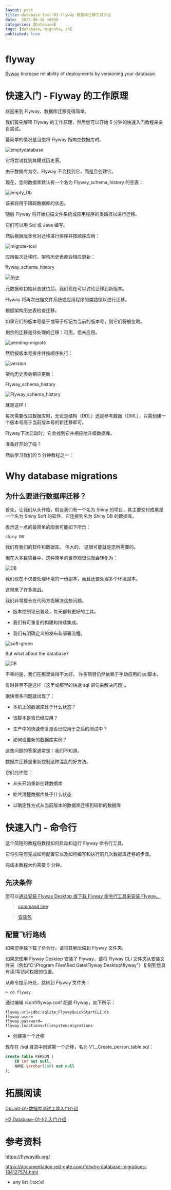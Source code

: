 ```yaml
---
layout: post
title: database tool-01-flyway 数据库迁移工具介绍
date:  2023-08-10 +0800
categories: [Database]
tags: [database, migrate, sh]
published: true
---
```


# flyway

[flyway](https://flywaydb.org/) Increase reliability of deployments by versioning your database.

# 快速入门 - Flyway 的工作原理

欢迎来到 Flyway，数据库迁移变得简单。 

我们首先解释 Flyway 的工作原理，然后您可以开始 5 分钟的快速入门教程来亲自尝试。

最简单的情况是当您将 Flyway 指向空数据库时。

![emptydatabase](https://documentation.red-gate.com/fd/files/183306238/183306339/1/1668097722302/EmptyDb.png)

它将尝试找到其模式历史表。 

由于数据库为空，Flyway 不会找到它，而是会创建它。

现在，您的数据库默认有一个名为 Flyway_schema_history 的空表：

![empty_Db](https://documentation.red-gate.com/fd/files/183306238/183306340/1/1668097722523/EmptySchemaVersion.png)

该表将用于跟踪数据库的状态。

随后 Flyway 将开始扫描文件系统或应用程序的类路径以进行迁移。 

它们可以用 Sql 或 Java 编写。

然后根据版本号对迁移进行排序并按顺序应用：

![migrate-tool](https://documentation.red-gate.com/fd/files/183306238/183306334/1/1668097721120/Migration-1-2.png)

应用每次迁移时，架构历史表都会相应更新：

flyway_schema_history

![历史](https://documentation.red-gate.com/fd/files/184127223/205225997/1/1683034468020/image2023-5-2_14-34-27.png)

元数据和初始状态就位后，我们现在可以讨论迁移到新版本。

Flyway 将再次扫描文件系统或应用程序的类路径以进行迁移。 

根据架构历史表检查迁移。 

如果它们的版本号低于或等于标记为当前的版本号，则它们将被忽略。

剩余的迁移是待处理的迁移：可用，但未应用。

![pending-migrate](https://documentation.red-gate.com/download/thumbnails/183306238/PendingMigration.png)

然后按版本号排序并按顺序执行：

![version](https://documentation.red-gate.com/fd/files/183306238/183306335/1/1668097721411/Migration21.png)

架构历史表会相应更新：

Flyway_schema_history

![Flyway_schema_history](https://documentation.red-gate.com/fd/files/184127223/205226000/1/1683034575522/image2023-5-2_14-36-15.png)

就是这样！

每次需要改进数据库时，无论是结构（DDL）还是参考数据（DML），只需创建一个版本号高于当前版本号的新迁移即可。 

Flyway下次启动时，它会找到它并相应地升级数据库。

准备好开始了吗？ 

然后学习我们的 5 分钟教程之一：

# Why database migrations

## 为什么要进行数据库迁移？

首先，让我们从头开始，假设我们有一个名为 Shiny 的项目，其主要交付成果是一个名为 Shiny Soft 的软件，它连接到名为 Shiny DB 的数据库。

表示这一点的最简单的图表可能如下所示：

```
shiny DB
```

我们有我们的软件和数据库。 伟大的。 这很可能就是您所需要的。

但在大多数项目中，这种简单的世界观很快就会转化为：

![DB](https://documentation.red-gate.com/fd/files/183306238/183306341/1/1668097722850/Environments.png)

我们现在不仅要处理环境的一份副本，而且还要处理多个环境副本。 

这带来了许多挑战。

我们非常擅长在代码方面解决这些问题。

- 版本控制现已普及，每天都有更好的工具。

- 我们有可重复的构建和持续集成。

- 我们有明确定义的发布和部署流程。

![soft-green](https://documentation.red-gate.com/fd/files/183306238/183306329/1/1668097719473/SoftGreen.png)

But what about the database?

![DB](https://documentation.red-gate.com/fd/files/183306238/183306344/1/1668097723744/DbRed.png)

不幸的是，我们在那里做得不太好。 许多项目仍然依赖于手动应用的sql脚本。 

有时甚至不是这样（这里或那里的快速 sql 语句来解决问题）。 

很快很多问题就出现了：

- 本机上的数据库处于什么状态？

- 该脚本是否已经应用？

- 生产中的快速修复是否已应用于之后的测试中？

- 如何设置新的数据库实例？

这些问题的答案通常是：我们不知道。

数据库迁移是重新控制这种混乱的好方法。

它们允许您：

- 从头开始重新创建数据库

- 始终清楚数据库处于什么状态

- 以确定性方式从当前版本的数据库迁移到较新的数据库


# 快速入门 - 命令行

这个简短的教程将教授如何启动和运行 Flyway 命令行工具。

它将引导您完成如何配置它以及如何编写和执行前几次数据库迁移的步骤。

完成本教程大约需要 5 分钟。

## 先决条件

您可以[通过安装 Flyway Desktop 或下载 Flyway 命令行工具来安装 Flyway。](https://www.red-gate.com/products/flyway/)

> [command line](https://documentation.red-gate.com/fd/command-line-184127404.html)

> [安装包](https://documentation.red-gate.com/fd/installers-172490864.html?_ga=2.109995334.2122356214.1691632061-661460642.1691632061)

## 配置飞行路线

如果您单独下载了命令行，请将其解压缩到 Flyway 文件夹。

如果您使用 Flyway Desktop 安装了 Flyway，请将 Flyway CLI 文件夹从安装文件夹（例如“C:\Program Files\Red Gate\Flyway Desktop\flyway”）复制到您具有读/写访问权限的位置。

从命令提示符处，跳转到 Flyway 文件夹：

```
> cd flyway
```

通过编辑 /conf/flyway.conf 配置 Flyway，如下所示：

```
flyway.url=jdbc:sqlite:FlywayQuickStartCLI.db
flyway.user= 
flyway.password=
flyway.locations=filesystem:migrations
```

- 创建第一个迁移

现在在 /sql 目录中创建第一个迁移，名为 V1__Create_person_table.sql：

```sql
create table PERSON (
    ID int not null,
    NAME varchar(100) not null
);
```




# 拓展阅读

[DbUnit-01-数据库测试工具入门介绍](https://houbb.github.io/2018/01/10/dbunit)

[H2 Database-01-h2 入门介绍](https://houbb.github.io/2018/01/16/h2-database)

# 参考资料

https://flywaydb.org/

https://documentation.red-gate.com/fd/why-database-migrations-184127574.html

* any list
{:toc}d